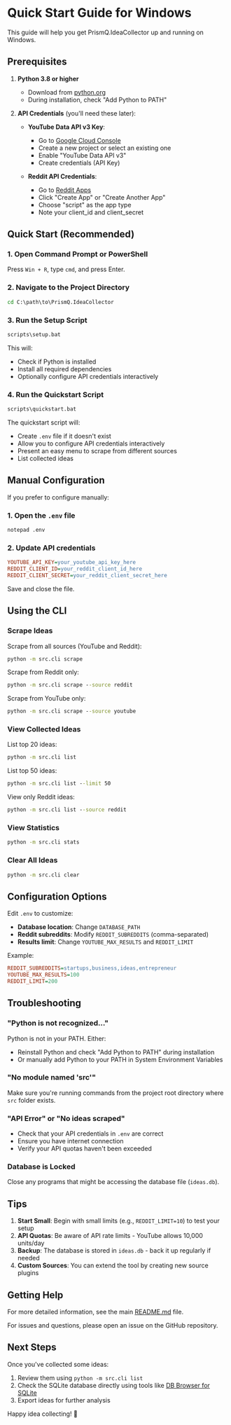 # Quick Start Guide for Windows

This guide will help you get PrismQ.IdeaCollector up and running on Windows.

## Prerequisites

1. **Python 3.8 or higher**
   - Download from [python.org](https://www.python.org/downloads/)
   - During installation, check "Add Python to PATH"

2. **API Credentials** (you'll need these later):
   - **YouTube Data API v3 Key**: 
     - Go to [Google Cloud Console](https://console.cloud.google.com/)
     - Create a new project or select an existing one
     - Enable "YouTube Data API v3"
     - Create credentials (API Key)
   
   - **Reddit API Credentials**:
     - Go to [Reddit Apps](https://www.reddit.com/prefs/apps)
     - Click "Create App" or "Create Another App"
     - Choose "script" as the app type
     - Note your client_id and client_secret

## Quick Start (Recommended)

### 1. Open Command Prompt or PowerShell

Press `Win + R`, type `cmd`, and press Enter.

### 2. Navigate to the Project Directory

```cmd
cd C:\path\to\PrismQ.IdeaCollector
```

### 3. Run the Setup Script

```cmd
scripts\setup.bat
```

This will:
- Check if Python is installed
- Install all required dependencies
- Optionally configure API credentials interactively

### 4. Run the Quickstart Script

```cmd
scripts\quickstart.bat
```

The quickstart script will:
- Create `.env` file if it doesn't exist
- Allow you to configure API credentials interactively
- Present an easy menu to scrape from different sources
- List collected ideas

## Manual Configuration

If you prefer to configure manually:

### 1. Open the `.env` file

```cmd
notepad .env
```

### 2. Update API credentials

```ini
YOUTUBE_API_KEY=your_youtube_api_key_here
REDDIT_CLIENT_ID=your_reddit_client_id_here
REDDIT_CLIENT_SECRET=your_reddit_client_secret_here
```

Save and close the file.

## Using the CLI

### Scrape Ideas

Scrape from all sources (YouTube and Reddit):
```cmd
python -m src.cli scrape
```

Scrape from Reddit only:
```cmd
python -m src.cli scrape --source reddit
```

Scrape from YouTube only:
```cmd
python -m src.cli scrape --source youtube
```

### View Collected Ideas

List top 20 ideas:
```cmd
python -m src.cli list
```

List top 50 ideas:
```cmd
python -m src.cli list --limit 50
```

View only Reddit ideas:
```cmd
python -m src.cli list --source reddit
```

### View Statistics

```cmd
python -m src.cli stats
```

### Clear All Ideas

```cmd
python -m src.cli clear
```

## Configuration Options

Edit `.env` to customize:

- **Database location**: Change `DATABASE_PATH`
- **Reddit subreddits**: Modify `REDDIT_SUBREDDITS` (comma-separated)
- **Results limit**: Change `YOUTUBE_MAX_RESULTS` and `REDDIT_LIMIT`

Example:
```ini
REDDIT_SUBREDDITS=startups,business,ideas,entrepreneur
YOUTUBE_MAX_RESULTS=100
REDDIT_LIMIT=200
```

## Troubleshooting

### "Python is not recognized..."

Python is not in your PATH. Either:
- Reinstall Python and check "Add Python to PATH" during installation
- Or manually add Python to your PATH in System Environment Variables

### "No module named 'src'"

Make sure you're running commands from the project root directory where `src` folder exists.

### "API Error" or "No ideas scraped"

- Check that your API credentials in `.env` are correct
- Ensure you have internet connection
- Verify your API quotas haven't been exceeded

### Database is Locked

Close any programs that might be accessing the database file (`ideas.db`).

## Tips

1. **Start Small**: Begin with small limits (e.g., `REDDIT_LIMIT=10`) to test your setup
2. **API Quotas**: Be aware of API rate limits - YouTube allows 10,000 units/day
3. **Backup**: The database is stored in `ideas.db` - back it up regularly if needed
4. **Custom Sources**: You can extend the tool by creating new source plugins

## Getting Help

For more detailed information, see the main [README.md](../README.md) file.

For issues and questions, please open an issue on the GitHub repository.

## Next Steps

Once you've collected some ideas:

1. Review them using `python -m src.cli list`
2. Check the SQLite database directly using tools like [DB Browser for SQLite](https://sqlitebrowser.org/)
3. Export ideas for further analysis

Happy idea collecting! 🚀
